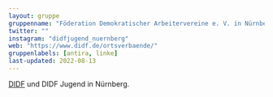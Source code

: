 ```yaml
---
layout: gruppe
gruppenname: "Föderation Demokratischer Arbeitervereine e. V. in Nürnberg"
twitter: ""
instagram: "didfjugend_nuernberg"
web: "https://www.didf.de/ortsverbaende/"
gruppenlabels: [antira, linke]
last-updated: 2022-08-13
---
```


[DIDF](https://www.didf.de/) und DIDF Jugend in Nürnberg.

